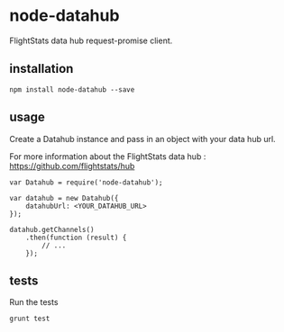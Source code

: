 # node-datahub

FlightStats data hub request-promise client.

## installation

```shell
npm install node-datahub --save
```

## usage

Create a Datahub instance and pass in an object with your data hub url.

For more information about the FlightStats data hub : https://github.com/flightstats/hub

```
var Datahub = require('node-datahub');

var datahub = new Datahub({
    datahubUrl: <YOUR_DATAHUB_URL>
});

datahub.getChannels()
    .then(function (result) {
        // ...
    });
```

## tests

Run the tests
```shell
grunt test
```